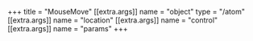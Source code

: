 +++
title = "MouseMove"
[[extra.args]]
name = "object"
type = "/atom"
[[extra.args]]
name = "location"
[[extra.args]]
name = "control"
[[extra.args]]
name = "params"
+++